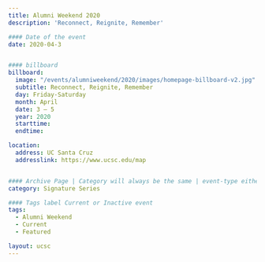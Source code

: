 ```yaml
---
title: Alumni Weekend 2020
description: 'Reconnect, Reignite, Remember'

#### Date of the event
date: 2020-04-3


#### billboard
billboard:
  image: "/events/alumniweekend/2020/images/homepage-billboard-v2.jpg"
  subtitle: Reconnect, Reignite, Remember
  day: Friday-Saturday
  month: April
  date: 3 – 5
  year: 2020
  starttime:
  endtime:

location:
  address: UC Santa Cruz
  addresslink: https://www.ucsc.edu/map


#### Archive Page | Category will always be the same | event-type either Signature Event, Notable Event, Lecture Series
category: Signature Series

#### Tags label Current or Inactive event
tags:
  - Alumni Weekend
  - Current
  - Featured

layout: ucsc
---
```

